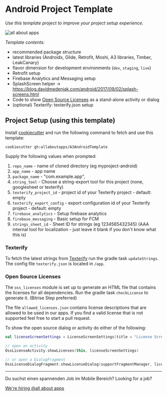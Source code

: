 
# Android Project Template

_Use this template project to improve your project setup experience._

![all about apps](https://kcdn.at/company/51740/3214808/aaa3000.png "all about apps")

*Template contents:*

* recommended package structure
* latest libraries (Androidx, Glide, Retrofit, Moshi, A3 libraries, Timber, LeakCanary)
* flavor dimension for development environments (`dev`, `staging`, `live`)
* Retrofit setup
* Firebase Analytics and Messaging setup
* SplashScreen helper -> https://blog.davidmedenjak.com/android/2017/09/02/splash-screens.html
* Code to show [Open Source Licenses](#open-source-licenses) as a stand-alone activity or dialog
* (optional) Texterify: texterify.json setup


## Project Setup (using this template)

Install [cookiecutter](http://cookiecutter.readthedocs.io/en/latest/installation.html) and run the following command to fetch and use this template:
```
cookiecutter gh:allaboutapps/A3AndroidTemplate
```

Supply the following values when prompted:

1) `repo_name`        - name of cloned directory  (eg   myproject-android)
2) `app_name`         - app name
3) `package_name`     - "com.example.app",
4) `string_tool`      - Choose a string-export tool for this project (none, googlesheet or texterify)
5) `texterify_project_id` - project id of your Texterify project - default: empty
6) `texterify_export_config` - export configuration id of your Texterify project - default: empty
7) `firebase_analytics` - Setup firebase analytics
8) `firebase_messaging` - Basic setup for FCM
9) `strings_sheet_id` - Sheet ID for strings (eg 1234565432345) (AAA internal tool for localization - just leave it blank if you don't know what this is)


### Texterify

To fetch the latest strings from [Texterify](https://github.com/chrztoph/texterify) run the gradle task `updateStrings`. The config file `texterify.json` is located in `/app`.

### Open Source Licenses

The `oss_licenses` module is set up to generate an HTML file that contains the licenses for all dependencies. Run the gradle task `checkLicense` to generate it. (Bitrise Step preferred)

The file `allowed_licenses.json` contains license descriptions that are allowed to be used in our apps. If you find a valid license that is not supported feel free to start a pull request.

To show the open source dialog or activity do either of the following:

```kotlin
val licenseScreenSettings = LicenseScreenSettings(title = "License Screen", showUpArrow = true)

// open an activity
OssLicenseActivity.showLicenses(this, licenseScreenSettings)

// or open a DialogFragment
OssLicenseDialogFragment.showLicenseDialog(supportFragmentManager, licenseScreenSettings)
```

---

Du suchst einen spannenden Job im Mobile Bereich?
Looking for a job?

[We're hiring @all about apps](https://www.allaboutapps.at/jobs/)


